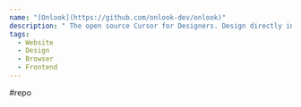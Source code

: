 ```yaml
---
name: "[Onlook](https://github.com/onlook-dev/onlook)"
description: " The open source Cursor for Designers. Design directly in your live React app and publish your changes to code."
tags:
  - Website
  - Design
  - Browser
  - Frontend
---
```

#repo